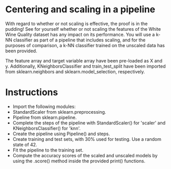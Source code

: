 # Centering and scaling in a pipeline
With regard to whether or not scaling is effective, the proof is in the pudding! See for yourself whether or not scaling the features of the White Wine Quality dataset has any impact on its performance. You will use a k-NN classifier as part of a pipeline that includes scaling, and for the purposes of comparison, a k-NN classifier trained on the unscaled data has been provided.

The feature array and target variable array have been pre-loaded as X and y. Additionally, KNeighborsClassifier and train_test_split have been imported from sklearn.neighbors and sklearn.model_selection, respectively.

# Instructions
- Import the following modules:
- StandardScaler from sklearn.preprocessing.
- Pipeline from sklearn.pipeline.
- Complete the steps of the pipeline with StandardScaler() for 'scaler' and KNeighborsClassifier() for 'knn'.
- Create the pipeline using Pipeline() and steps.
- Create training and test sets, with 30% used for testing. Use a random state of 42.
- Fit the pipeline to the training set.
- Compute the accuracy scores of the scaled and unscaled models by using the .score() method inside the provided print() functions.
